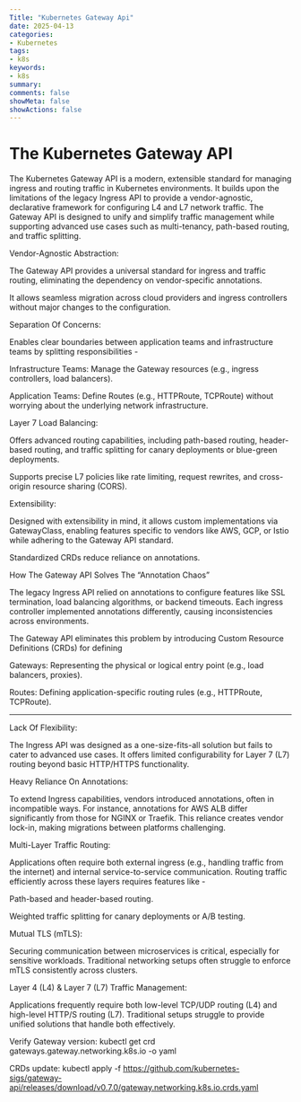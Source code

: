 ```yaml
---
Title: "Kubernetes Gateway Api"
date: 2025-04-13
categories:
- Kubernetes
tags:
- k8s
keywords:
- k8s
summary: 
comments: false
showMeta: false
showActions: false
---
```


# The Kubernetes Gateway API

The Kubernetes Gateway API is a modern, extensible standard for managing ingress and routing traffic in Kubernetes environments. It builds upon the limitations of the legacy Ingress API to provide a vendor-agnostic, declarative framework for configuring L4 and L7 network traffic. The Gateway API is designed to unify and simplify traffic management while supporting advanced use cases such as multi-tenancy, path-based routing, and traffic splitting.

Vendor-Agnostic Abstraction:

The Gateway API provides a universal standard for ingress and traffic routing, eliminating the dependency on vendor-specific annotations.

It allows seamless migration across cloud providers and ingress controllers without major changes to the configuration.


Separation Of Concerns:

Enables clear boundaries between application teams and infrastructure teams by splitting responsibilities -

Infrastructure Teams: Manage the Gateway resources (e.g., ingress controllers, load balancers).

Application Teams: Define Routes (e.g., HTTPRoute, TCPRoute) without worrying about the underlying network infrastructure.



Layer 7 Load Balancing:

Offers advanced routing capabilities, including path-based routing, header-based routing, and traffic splitting for canary deployments or blue-green deployments.

Supports precise L7 policies like rate limiting, request rewrites, and cross-origin resource sharing (CORS).


Extensibility:

Designed with extensibility in mind, it allows custom implementations via GatewayClass, enabling features specific to vendors like AWS, GCP, or Istio while adhering to the Gateway API standard.

Standardized CRDs reduce reliance on annotations.


How The Gateway API Solves The “Annotation Chaos”

The legacy Ingress API relied on annotations to configure features like SSL termination, load balancing algorithms, or backend timeouts. Each ingress controller implemented annotations differently, causing inconsistencies across environments.

The Gateway API eliminates this problem by introducing Custom Resource Definitions (CRDs) for defining

Gateways: Representing the physical or logical entry point (e.g., load balancers, proxies).

Routes: Defining application-specific routing rules (e.g., HTTPRoute, TCPRoute).


---

Lack Of Flexibility:

The Ingress API was designed as a one-size-fits-all solution but fails to cater to advanced use cases. It offers limited configurability for Layer 7 (L7) routing beyond basic HTTP/HTTPS functionality.

Heavy Reliance On Annotations:

To extend Ingress capabilities, vendors introduced annotations, often in incompatible ways. For instance, annotations for AWS ALB differ significantly from those for NGINX or Traefik. This reliance creates vendor lock-in, making migrations between platforms challenging. 

Multi-Layer Traffic Routing:

Applications often require both external ingress (e.g., handling traffic from the internet) and internal service-to-service communication. Routing traffic efficiently across these layers requires features like -

Path-based and header-based routing.

Weighted traffic splitting for canary deployments or A/B testing.

Mutual TLS (mTLS):

Securing communication between microservices is critical, especially for sensitive workloads. Traditional networking setups often struggle to enforce mTLS consistently across clusters. 


Layer 4 (L4) & Layer 7 (L7) Traffic Management:

Applications frequently require both low-level TCP/UDP routing (L4) and high-level HTTP/S routing (L7). Traditional setups struggle to provide unified solutions that handle both effectively.


Verify Gateway version:
kubectl get crd gateways.gateway.networking.k8s.io -o yaml

CRDs update:
kubectl apply -f https://github.com/kubernetes-sigs/gateway-api/releases/download/v0.7.0/gateway.networking.k8s.io.crds.yaml



